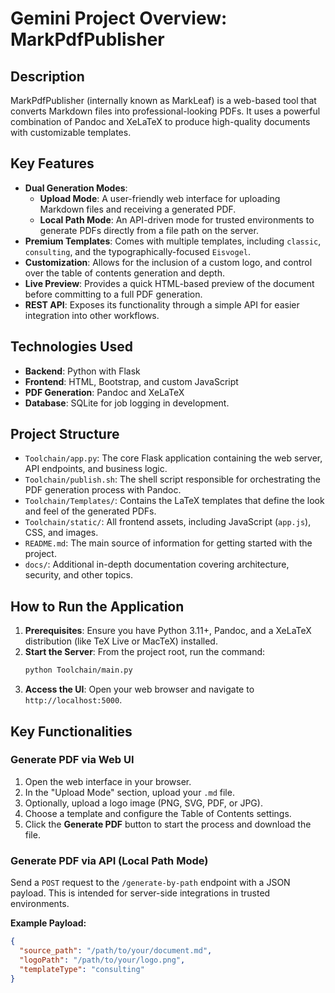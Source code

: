 # Gemini Project Overview: MarkPdfPublisher

## Description

MarkPdfPublisher (internally known as MarkLeaf) is a web-based tool that converts Markdown files into professional-looking PDFs. It uses a powerful combination of Pandoc and XeLaTeX to produce high-quality documents with customizable templates.

## Key Features

- **Dual Generation Modes**: 
    - **Upload Mode**: A user-friendly web interface for uploading Markdown files and receiving a generated PDF.
    - **Local Path Mode**: An API-driven mode for trusted environments to generate PDFs directly from a file path on the server.
- **Premium Templates**: Comes with multiple templates, including `classic`, `consulting`, and the typographically-focused `Eisvogel`.
- **Customization**: Allows for the inclusion of a custom logo, and control over the table of contents generation and depth.
- **Live Preview**: Provides a quick HTML-based preview of the document before committing to a full PDF generation.
- **REST API**: Exposes its functionality through a simple API for easier integration into other workflows.

## Technologies Used

- **Backend**: Python with Flask
- **Frontend**: HTML, Bootstrap, and custom JavaScript
- **PDF Generation**: Pandoc and XeLaTeX
- **Database**: SQLite for job logging in development.

## Project Structure

- `Toolchain/app.py`: The core Flask application containing the web server, API endpoints, and business logic.
- `Toolchain/publish.sh`: The shell script responsible for orchestrating the PDF generation process with Pandoc.
- `Toolchain/Templates/`: Contains the LaTeX templates that define the look and feel of the generated PDFs.
- `Toolchain/static/`: All frontend assets, including JavaScript (`app.js`), CSS, and images.
- `README.md`: The main source of information for getting started with the project.
- `docs/`: Additional in-depth documentation covering architecture, security, and other topics.

## How to Run the Application

1.  **Prerequisites**: Ensure you have Python 3.11+, Pandoc, and a XeLaTeX distribution (like TeX Live or MacTeX) installed.
2.  **Start the Server**: From the project root, run the command:
    ```bash
    python Toolchain/main.py
    ```
3.  **Access the UI**: Open your web browser and navigate to `http://localhost:5000`.

## Key Functionalities

### Generate PDF via Web UI

1.  Open the web interface in your browser.
2.  In the "Upload Mode" section, upload your `.md` file.
3.  Optionally, upload a logo image (PNG, SVG, PDF, or JPG).
4.  Choose a template and configure the Table of Contents settings.
5.  Click the **Generate PDF** button to start the process and download the file.

### Generate PDF via API (Local Path Mode)

Send a `POST` request to the `/generate-by-path` endpoint with a JSON payload. This is intended for server-side integrations in trusted environments.

**Example Payload:**
```json
{
  "source_path": "/path/to/your/document.md",
  "logoPath": "/path/to/your/logo.png",
  "templateType": "consulting"
}
```
